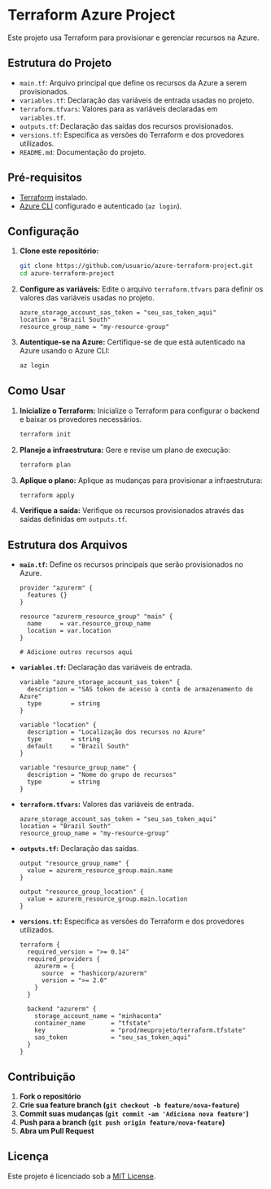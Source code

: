 # Terraform Azure Project

Este projeto usa Terraform para provisionar e gerenciar recursos na Azure.

## Estrutura do Projeto

- `main.tf`: Arquivo principal que define os recursos da Azure a serem provisionados.
- `variables.tf`: Declaração das variáveis de entrada usadas no projeto.
- `terraform.tfvars`: Valores para as variáveis declaradas em `variables.tf`.
- `outputs.tf`: Declaração das saídas dos recursos provisionados.
- `versions.tf`: Especifica as versões do Terraform e dos provedores utilizados.
- `README.md`: Documentação do projeto.

## Pré-requisitos

- [Terraform](https://www.terraform.io/downloads.html) instalado.
- [Azure CLI](https://docs.microsoft.com/en-us/cli/azure/install-azure-cli) configurado e autenticado (`az login`).

## Configuração

1. **Clone este repositório:**
    ```bash
    git clone https://github.com/usuario/azure-terraform-project.git
    cd azure-terraform-project
    ```

2. **Configure as variáveis:**
    Edite o arquivo `terraform.tfvars` para definir os valores das variáveis usadas no projeto.

    ```hcl
    azure_storage_account_sas_token = "seu_sas_token_aqui"
    location = "Brazil South"
    resource_group_name = "my-resource-group"
    ```

3. **Autentique-se na Azure:**
    Certifique-se de que está autenticado na Azure usando o Azure CLI:
    ```bash
    az login
    ```

## Como Usar

1. **Inicialize o Terraform:**
    Inicialize o Terraform para configurar o backend e baixar os provedores necessários.
    ```bash
    terraform init
    ```

2. **Planeje a infraestrutura:**
    Gere e revise um plano de execução:
    ```bash
    terraform plan
    ```

3. **Aplique o plano:**
    Aplique as mudanças para provisionar a infraestrutura:
    ```bash
    terraform apply
    ```

4. **Verifique a saída:**
    Verifique os recursos provisionados através das saídas definidas em `outputs.tf`.

## Estrutura dos Arquivos

- **`main.tf`:**
    Define os recursos principais que serão provisionados no Azure.

    ```hcl
    provider "azurerm" {
      features {}
    }

    resource "azurerm_resource_group" "main" {
      name     = var.resource_group_name
      location = var.location
    }

    # Adicione outros recursos aqui
    ```

- **`variables.tf`:**
    Declaração das variáveis de entrada.

    ```hcl
    variable "azure_storage_account_sas_token" {
      description = "SAS token de acesso à conta de armazenamento do Azure"
      type        = string
    }

    variable "location" {
      description = "Localização dos recursos no Azure"
      type        = string
      default     = "Brazil South"
    }

    variable "resource_group_name" {
      description = "Nome do grupo de recursos"
      type        = string
    }
    ```

- **`terraform.tfvars`:**
    Valores das variáveis de entrada.

    ```hcl
    azure_storage_account_sas_token = "seu_sas_token_aqui"
    location = "Brazil South"
    resource_group_name = "my-resource-group"
    ```

- **`outputs.tf`:**
    Declaração das saídas.

    ```hcl
    output "resource_group_name" {
      value = azurerm_resource_group.main.name
    }

    output "resource_group_location" {
      value = azurerm_resource_group.main.location
    }
    ```

- **`versions.tf`:**
    Especifica as versões do Terraform e dos provedores utilizados.

    ```hcl
    terraform {
      required_version = ">= 0.14"
      required_providers {
        azurerm = {
          source  = "hashicorp/azurerm"
          version = ">= 2.0"
        }
      }

      backend "azurerm" {
        storage_account_name = "minhaconta"
        container_name       = "tfstate"
        key                  = "prod/meuprojeto/terraform.tfstate"
        sas_token            = "seu_sas_token_aqui"
      }
    }
    ```

## Contribuição

1. **Fork o repositório**
2. **Crie sua feature branch (`git checkout -b feature/nova-feature`)**
3. **Commit suas mudanças (`git commit -am 'Adiciona nova feature'`)**
4. **Push para a branch (`git push origin feature/nova-feature`)**
5. **Abra um Pull Request**

## Licença

Este projeto é licenciado sob a [MIT License](LICENSE).
